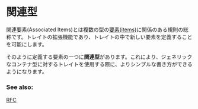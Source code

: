 <!--
# Associated items
-->
# 関連型

<!--
"Associated Items" refers to a set of rules pertaining to [`item`][items]s
of various types. It is an extension to `trait` generics, and allows 
`trait`s to internally define new items.
-->
関連要素(Associated Items)とは複数の型の[要素(items)][items]に関係のある規則の総称です。トレイトの拡張機能であり、トレイトの中で新しい要素を定義することを可能にします。

<!--
One such item is called an *associated type*, providing simpler usage 
patterns when the `trait` is generic over its container type.
-->
そのように定義する要素の一つに**関連型**があります。これにより、ジェネリックなコンテナ型に対するトレイトを使用する際に、よりシンプルな書き方ができるようになります。

### See also:

[RFC][RFC]

[items]: https://doc.rust-lang.org/reference/items.html
[RFC]: https://github.com/rust-lang/rfcs/blob/master/text/0195-associated-items.md
